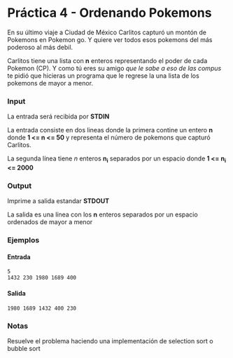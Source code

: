 # Práctica 4 - Ordenando Pokemons

En su último viaje a Ciudad de México Carlitos capturó un montón de Pokemons en Pokemon go. 
Y quiere ver todos esos pokemons del más poderoso al más debil. 

Carlitos tiene una lista con **n** enteros representando el poder de cada Pokemon (CP). 
Y como tú eres su amigo *que le sabe a eso de las compus* te pidió que hicieras un programa 
que le regrese la una lista de los pokemons de mayor a menor.

### Input

La entrada será recibida por **STDIN**

La entrada consiste en dos lineas donde la primera contine un entero **n** donde **1 <= n <= 50** y 
representa el número de pokemons que capturó Carlitos.

La segunda línea tiene *n* enteros **n<sub>i</sub>**  separados por un espacio donde 
**1 <= n<sub>i</sub> <= 2000**

### Output

Imprime a salida estandar **STDOUT**

La salida es una línea con los **n** enteros separados por un espacio ordenados de mayor a menor

### Ejemplos

#### Entrada
```
5
1432 230 1980 1689 400
```
#### Salida

```
1980 1689 1432 400 230
```

### Notas

Resuelve el problema haciendo una implementación de selection sort o bubble sort